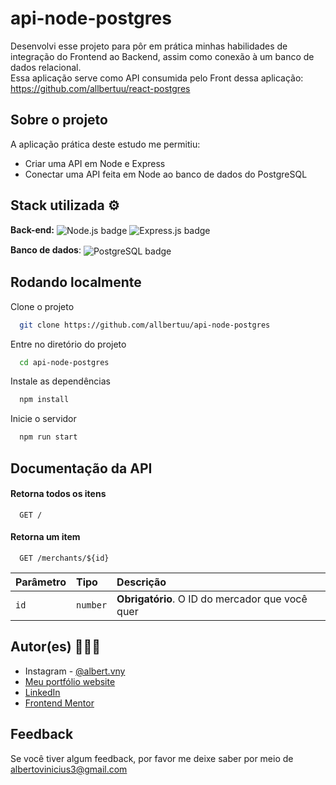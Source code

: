 # api-node-postgres

Desenvolvi esse projeto para pôr em prática minhas habilidades de integração do Frontend ao Backend, assim como conexão à um banco de dados relacional.  
Essa aplicação serve como API consumida pelo Front dessa aplicação: https://github.com/allbertuu/react-postgres

## Sobre o projeto
A aplicação prática deste estudo me permitiu:
- Criar uma API em Node e Express
- Conectar uma API feita em Node ao banco de dados do PostgreSQL

## Stack utilizada ⚙
  
**Back-end:** 
<img align="center" alt="Node.js badge" src="https://img.shields.io/badge/Node.js-43853D?style=for-the-badge&logo=node.js&logoColor=white">
<img align="center" alt="Express.js badge" src="https://img.shields.io/badge/Express.js-404D59?style=for-the-badge">

**Banco de dados**:
<img align="center" alt="PostgreSQL badge" src="https://img.shields.io/badge/PostgreSQL-316192?style=for-the-badge&logo=postgresql&logoColor=white">

## Rodando localmente

Clone o projeto

```bash
  git clone https://github.com/allbertuu/api-node-postgres
```

Entre no diretório do projeto

```bash
  cd api-node-postgres
```

Instale as dependências

```bash
  npm install
```

Inicie o servidor

```bash
  npm run start
```

## Documentação da API

#### Retorna todos os itens

```http
  GET /
```

#### Retorna um item

```http
  GET /merchants/${id}
```

| Parâmetro   | Tipo       | Descrição                                   |
| :---------- | :--------- | :------------------------------------------ |
| `id`      | `number` | **Obrigatório**. O ID do mercador que você quer |

## Autor(es) 🙎🏻‍♂️

- Instagram - [@albert.vny](https://www.instagram.com/albert.vny/?hl=pt-br)
- [Meu portfólio website](https://portfolio-allbertuu.vercel.app/)
- [LinkedIn](https://www.linkedin.com/in/albertov-albuquerque/)
- [Frontend Mentor](https://www.frontendmentor.io/profile/allbertuu)

## Feedback

Se você tiver algum feedback, por favor me deixe saber por meio de albertovinicius3@gmail.com

